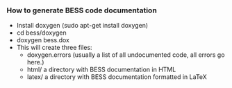 ### How to generate BESS code documentation

* Install doxygen (sudo apt-get install doxygen)
* cd bess/doxygen
* doxygen bess.dox
* This will create three files:
  * doxygen.errors (usually a list of all undocumented code, all errors go here.)
  * html/ a directory with BESS documentation in HTML
  * latex/ a directory with BESS documentation formatted in LaTeX
